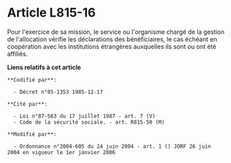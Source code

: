 # Article L815-16

Pour l'exercice de sa mission, le service ou l'organisme chargé de la gestion de l'allocation vérifie les déclarations des
bénéficiaires, le cas échéant en coopération avec les institutions étrangères auxquelles ils sont ou ont été affiliés.

**Liens relatifs à cet article**

	**Codifié par**:

	  - Décret n°85-1353 1985-12-17

	**Cité par**:

	  - Loi n°87-563 du 17 juillet 1987 - art. 7 (V)
	  - Code de la sécurité sociale. - art. R815-50 (M)

	**Modifié par**:

	  - Ordonnance n°2004-605 du 24 juin 2004 - art. 1 () JORF 26 juin 2004 en vigueur le 1er janvier 2006
